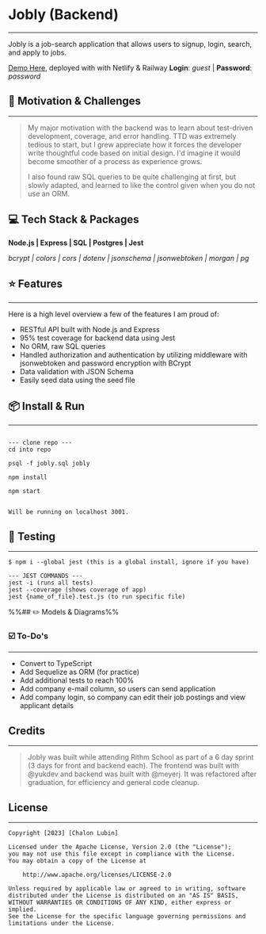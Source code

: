 # Jobly (Backend)

---

Jobly is a job-search application that allows users to signup, login, search, and apply to jobs.

 [Demo Here]([https://jobly-cl.netlify.app/](https://jobly-cl.netlify.app/)), deployed with with Netlify & Railway
 **Login**: *guest* | **Password**: *password*

##  🧐  Motivation & Challenges

---

> My major motivation with the backend was to learn about test-driven development, coverage, and error handling. TTD was extremely tedious to start, but I grew appreciate how it forces the developer write thoughtful code based on initial design. I'd imagine it would become smoother of a process as experience grows.
>
> I also found raw SQL queries to be quite challenging at first, but slowly adapted, and learned to like the control given when you do not use an ORM.

##  💻  Tech  Stack & Packages

  **Node.js | Express | SQL | Postgres | Jest**

 *bcrypt | colors | cors | dotenv | jsonschema | jsonwebtoken | morgan | pg*

##  ⭐️  Features

---

Here is a high level overview a few of the features I am proud of:
- RESTful API built with Node.js and Express
- 95% test coverage for backend data using Jest
- No ORM, raw SQL queries
- Handled authorization and authentication by utilizing middleware with jsonwebtoken and password encryption with BCrypt
- Data validation with JSON Schema
- Easily seed data using the seed file

## 📦  Install & Run

---

``` shell

--- clone repo ---
cd into repo

psql -f jobly.sql jobly

npm install

npm start


Will be running on localhost 3001.

```

##  🧪  Testing

---

```shell
$ npm i --global jest (this is a global install, ignore if you have)

--- JEST COMMANDS ---
jest -i (runs all tests)
jest --coverage (shows coverage of app)
jest {name_of_file}.test.js (to run specific file)

```


%%##  ✏️  Models & Diagrams%%



###  ☑️ To-Do's

---

- Convert to TypeScript
- Add Sequelize as ORM (for practice)
- Add additional tests to reach 100%
- Add company e-mail column, so users can send application
- Add company login, so company can edit their job postings and view applicant details

## Credits

---

>Jobly was built while attending Rithm School as part of a 6 day sprint (3 days for front and backend each). The frontend was built with @yukdev and backend was built with @meyerj. It was refactored after graduation, for efficiency and general code cleanup.

## License

---

```
Copyright [2023] [Chalon Lubin]

Licensed under the Apache License, Version 2.0 (the "License");
you may not use this file except in compliance with the License.
You may obtain a copy of the License at

    http://www.apache.org/licenses/LICENSE-2.0

Unless required by applicable law or agreed to in writing, software
distributed under the License is distributed on an "AS IS" BASIS,
WITHOUT WARRANTIES OR CONDITIONS OF ANY KIND, either express or implied.
See the License for the specific language governing permissions and
limitations under the License.
```









